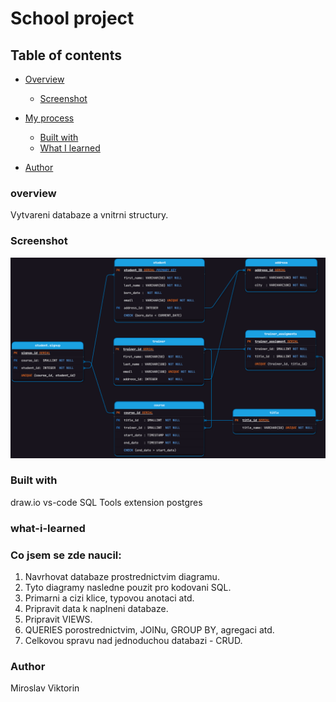 <h1>School project</h1>

## Table of contents

-   [Overview](#overview)
    -   [Screenshot](#screenshot)
-   [My process](#my-process)
    -   [Built with](#built-with)
    -   [What I learned](#what-i-learned)

-   [Author](#author)

### overview
Vytvareni databaze a vnitrni structury.

### Screenshot
![](./Diagrams/db_diagram.png)

### Built with
draw.io
vs-code
SQL Tools extension
postgres 


### what-i-learned
<h3>Co jsem se zde naucil:</h3>

1. Navrhovat databaze prostrednictvim diagramu.
2. Tyto diagramy nasledne pouzit pro kodovani SQL.
3. Primarni a cizi klice, typovou anotaci atd.
4. Pripravit data k naplneni databaze.
5. Pripravit VIEWS.
6. QUERIES porostrednictvim, JOINu, GROUP BY, agregaci atd.
7. Celkovou spravu nad jednoduchou databazi - CRUD.

### Author
Miroslav Viktorin
